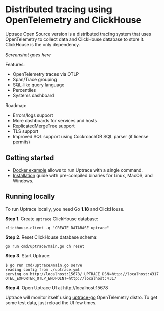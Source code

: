 # Distributed tracing using OpenTelemetry and ClickHouse

Uptrace Open Source version is a distributed tracing system that uses OpenTelemetry to collect data
and ClickHouse database to store it. ClickHouse is the only dependency.

_Screenshot goes here_

Features:

- OpenTelemetry traces via OTLP
- Span/Trace grouping
- SQL-like query language
- Percentiles
- Systems dashboard

Roadmap:

- Errors/logs support
- More dashboards for services and hosts
- ReplicatedMergeTree support
- TLS support
- Improved SQL support using CockroachDB SQL parser (if license permits)

## Getting started

- [Docker example](example/docker) allows to run Uptrace with a single command.
- [Installation]() guide with pre-compiled binaries for Linux, MacOS, and Windows.

## Running locally

To run Uptrace locally, you need Go **1.18** and ClickHouse.

**Step 1**. Create `uptrace` ClickHouse database:

```shell
clickhouse-client -q "CREATE DATABASE uptrace"
```

**Step 2**. Reset ClickHouse database schema:

```shell
go run cmd/uptrace/main.go ch reset
```

**Step 3**. Start Uptrace:

```
$ go run cmd/uptrace/main.go serve
reading config from ./uptrace.yml
serving on http://localhost:15678/ UPTRACE_DSN=http://localhost:4317 OTEL_EXPORTER_OTLP_ENDPOINT=http://localhost:4317
```

**Step 4**. Open Uptrace UI at http://localhost:15678

Uptrace will monitor itself using [uptrace-go](https://github.com/uptrace/uptrace-go) OpenTelemetry
distro. To get some test data, just reload the UI few times.
